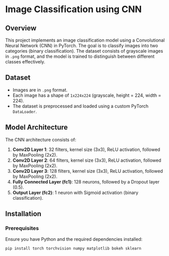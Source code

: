 # Image Classification using CNN

## Overview
This project implements an image classification model using a Convolutional Neural Network (CNN) in PyTorch. The goal is to classify images into two categories (binary classification). The dataset consists of grayscale images in `.png` format, and the model is trained to distinguish between different classes effectively.

## Dataset
- Images are in `.png` format.
- Each image has a shape of `1x224x224` (grayscale, height = 224, width = 224).
- The dataset is preprocessed and loaded using a custom PyTorch `DataLoader`.

## Model Architecture
The CNN architecture consists of:
1. **Conv2D Layer 1**: 32 filters, kernel size (3x3), ReLU activation, followed by MaxPooling (2x2).
2. **Conv2D Layer 2**: 64 filters, kernel size (3x3), ReLU activation, followed by MaxPooling (2x2).
3. **Conv2D Layer 3**: 128 filters, kernel size (3x3), ReLU activation, followed by MaxPooling (2x2).
4. **Fully Connected Layer (fc1)**: 128 neurons, followed by a Dropout layer (0.5).
5. **Output Layer (fc2)**: 1 neuron with Sigmoid activation (binary classification).

## Installation
### Prerequisites
Ensure you have Python and the required dependencies installed:
```bash
pip install torch torchvision numpy matplotlib bokeh sklearn
```

